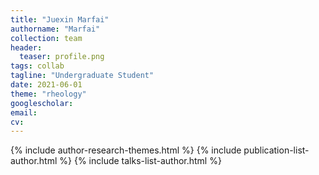 ```yaml
---
title: "Juexin Marfai"
authorname: "Marfai"
collection: team
header:
  teaser: profile.png
tags: collab
tagline: "Undergraduate Student"
date: 2021-06-01
theme: "rheology"
googlescholar: 
email: 
cv: 
---
```


<p align= "justify">

{% include author-research-themes.html %}
{% include publication-list-author.html %}
{% include talks-list-author.html %}